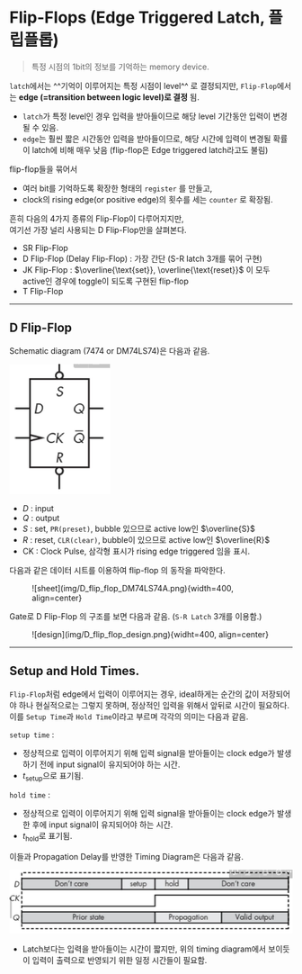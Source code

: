 # Flip-Flops (Edge Triggered Latch, 플립플롭)

> 특정 시점의 1bit의 정보를 기억하는 memory device.


`latch`에서는 ^^기억이 이루어지는 특정 시점이 level^^ 로 결정되지만, `Flip-Flop`에서는 **edge (=transition between logic level)로 결정** 됨. 

- `latch`가 특정 level인 경우 입력을 받아들이므로 해당 level 기간동안 입력이 변경될 수 있음.
- `edge`는 훨씬 짧은 시간동안 입력을 받아들이므로, 해당 시간에 입력이 변경될 확률이 latch에 비해 매우 낮음 (flip-flop은 Edge triggered latch라고도 불림)


flip-flop들을 묶어서 

* 여러 bit를 기억하도록 확장한 형태의 `register` 를 만들고, 
* clock의 rising edge(or positive edge)의 횟수를 세는 `counter` 로 확장됨.


흔히 다음의 4가지 종류의 Flip-Flop이 다루어지지만,  
여기선 가장 널리 사용되는 D Flip-Flop만을  살펴본다.

- SR Flip-Flop
- D Flip-Flop (Delay Flip-Flop) : 가장 간단 (S-R latch 3개를 묶어 구현)
- JK Flip-Flop : $\overline{\text{set}}, \overline{\text{reset}}$ 이 모두 active인 경우에 toggle이 되도록 구현된 flip-flop
- T Flip-Flop

***

## D Flip-Flop

Schematic diagram (7474 or DM74LS74)은 다음과 같음.

![D flip-flop Schematic Diagram](img/D_flipflop_schematic.png)

- $D$ : input
- $Q$ : output
- $S$ : set, `PR(preset)`, bubble 있으므로 active low인 $\overline{S}$
- $R$ : reset, `CLR(clear)`, bubble이 있으므로 active low인 $\overline{R}$
- CK : Clock Pulse, 삼각형 표시가 rising edge triggered 임을 표시.

다음과 같은 데이터 시트를 이용하여 flip-flop 의 동작을 파악한다.

<figure markdown>
![sheet](img/D_flip_flop_DM74LS74A.png){width=400, align=center}
</figure>

Gate로 D Flip-Flop 의 구조를 보면 다음과 같음. (`S-R Latch` 3개를 이용함.)

<figure markdown>
![design](img/D_flip_flop_design.png){widht=400, align=center}
</figure>

***

## Setup and Hold Times.

`Flip-Flop`처럼 edge에서 입력이 이루어지는 경우, ideal하게는 순간의 값이 저장되어야 하나 현실적으로는 그렇지 못하며, 정상적인 입력을 위해서 앞뒤로 시간이 필요하다. 이를 `Setup Time`과 `Hold Time`이라고 부르며 각각의 의미는 다음과 같음.

`setup time` :

- 정상적으로 입력이 이루어지기 위해 입력 signal을 받아들이는 clock edge가 발생하기 전에 input signal이 유지되어야 하는 시간.
- $t_\text{setup}$으로 표기됨.

`hold time` :

- 정상적으로 입력이 이루어지기 위해 입력 signal을 받아들이는 clock edge가 발생한 후에 input signal이 유지되어야 하는 시간.
- $t_\text{hold}$로 표기됨.

이들과 Propagation Delay를 반영한 Timing Diagram은 다음과 같음.

![timing consideration](img/setup_hold_timing_diagram.png)

* Latch보다는 입력을 받아들이는 시간이 짧지만, 위의 timing diagram에서 보이듯이 입력이 출력으로 반영되기 위한 일정 시간들이 필요함.


